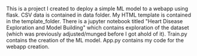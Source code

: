 This is a project I created to deploy a simple ML model to a webapp using flask. CSV data is contained in data folder. 
My HTML template is contained in the template_folder. There is a jupyter notebook titled "Heart Disease Exploration and Model Building" which contains
exploration of the dataset (which was previously adjusted/munged before I got ahold of it). Train.py contains the creation of the ML model. App.py contains my code
for the webapp creation.

